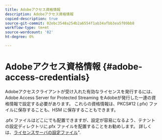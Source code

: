 ```yaml
---
title: Adobeアクセス資格情報
description: Adobeアクセス資格情報
copied-description: true
source-git-commit: 02ebc3548a254b2a6554f1ab34afbb3ea5f09bb8
workflow-type: tm+mt
source-wordcount: '82'
ht-degree: 0%

---
```


# Adobeアクセス資格情報 {#adobe-access-credentials}

Adobeアクセスクライアントが受け入れた有効なライセンスを発行するには、Adobe Access Server for Protected Streaming をAdobeが発行した一連の資格情報で設定する必要があります。 これらの資格情報は、PKCS#12 (.pfx) ファイルに保存することも、HSM に保存することもできます。

.pfx ファイルはどこにでも配置できますが、設定が容易になるよう、テナントの設定ディレクトリに.pfx ファイルを配置することをお勧めします。 詳しくは、[ライセンスサーバの設定ファイル](../../aaxs-protected-streaming/aaxs-license-server-config-files/aaxs-configuration-directory-structure.md)&quot;.
